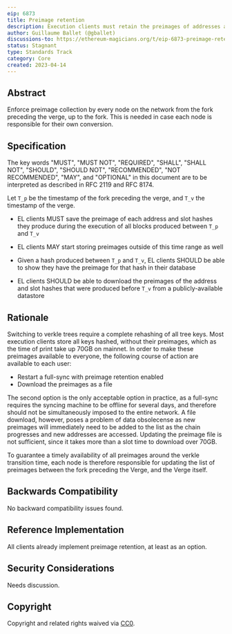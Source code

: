 ```yaml
---
eip: 6873
title: Preimage retention
description: Execution clients must retain the preimages of addresses and slots accessed between the fork preceding the verge, and the verge itself.
author: Guillaume Ballet (@gballet)
discussions-to: https://ethereum-magicians.org/t/eip-6873-preimage-retention-in-the-fork-preceding-the-verge/15830
status: Stagnant
type: Standards Track
category: Core
created: 2023-04-14
---
```


## Abstract

Enforce preimage collection by every node on the network from the fork preceding the verge, up to the fork. This is needed in case each node is responsible for their own conversion.

## Specification

The key words "MUST", "MUST NOT", "REQUIRED", "SHALL", "SHALL NOT", "SHOULD", "SHOULD NOT", "RECOMMENDED", "NOT RECOMMENDED", "MAY", and "OPTIONAL" in this document are to be interpreted as described in RFC 2119 and RFC 8174.

Let `T_p` be the timestamp of the fork preceding the verge, and `T_v` the timestamp of the verge. 

 * EL clients MUST save the preimage of each address and slot hashes they produce during the execution of all blocks produced between `T_p` and `T_v`

 * EL clients MAY start storing preimages outside of this time range as well

 * Given a hash produced between `T_p` and `T_v`, EL clients SHOULD be able to show they have the preimage for that hash in their database

 * EL clients SHOULD be able to download the preimages of the address and slot hashes that were produced before `T_v` from a publicly-available datastore

## Rationale

Switching to verkle trees require a complete rehashing of all tree keys. Most execution clients store all keys hashed, without their preimages, which as the time of print take up 70GB on mainnet. In order to make these preimages available to everyone, the following course of action are available to each user:

 * Restart a full-sync with preimage retention enabled
 * Download the preimages as a file

The second option is the only acceptable option in practice, as a full-sync requires the syncing machine to be offline for several days, and therefore should not be simultaneously imposed to the entire network. A file download, however, poses a problem of data obsolecense as new preimages will immediately need to be added to the list as the chain progresses and new addresses are accessed. Updating the preimage file is not sufficient, since it takes more than a slot time to download over 70GB.

To guarantee a timely availability of all preimages around the verkle transition time, each node is therefore responsible for updating the list of preimages between the fork preceding the Verge, and the Verge itself.

## Backwards Compatibility

No backward compatibility issues found.

<!--

## Test Cases

TODO

-->

## Reference Implementation

All clients already implement preimage retention, at least as an option.

## Security Considerations

Needs discussion. <!-- TODO -->

## Copyright

Copyright and related rights waived via [CC0](../LICENSE.md).
